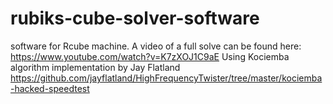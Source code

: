 # rubiks-cube-solver-software
software for Rcube machine.
A video of a full solve can be found here:
https://www.youtube.com/watch?v=K7zXOJ1C9aE
Using Kociemba algorithm implementation by Jay Flatland 
https://github.com/jayflatland/HighFrequencyTwister/tree/master/kociemba-hacked-speedtest

